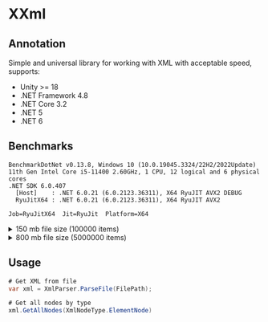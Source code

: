 # XXml
## Annotation
Simple and universal library for working with XML with acceptable speed, supports:
- Unity >= 18
- .NET Framework 4.8
- .NET Core 3.2
- .NET 5
- .NET 6
## Benchmarks
```
BenchmarkDotNet v0.13.8, Windows 10 (10.0.19045.3324/22H2/2022Update)
11th Gen Intel Core i5-11400 2.60GHz, 1 CPU, 12 logical and 6 physical cores
.NET SDK 6.0.407
  [Host]    : .NET 6.0.21 (6.0.2123.36311), X64 RyuJIT AVX2 DEBUG
  RyuJitX64 : .NET 6.0.21 (6.0.2123.36311), X64 RyuJIT AVX2

Job=RyuJitX64  Jit=RyuJit  Platform=X64  
```
<details>
  <summary>150 mb file size (100000 items)</summary>

| Method               | Mean     | Error   | StdDev   | Ratio | RatioSD | Gen0      | Allocated native memory | Native memory leak | Allocated   | Alloc Ratio |
|--------------------- |---------:|--------:|---------:|------:|--------:|----------:|------------------------:|-------------------:|------------:|------------:|
| XXml                 | 382.2 ms | 7.31 ms | 18.87 ms |  1.00 |    0.00 |         - |              507,294 KB |                  - |     1.02 KB |        1.00 |
| System.Xml.XmlReader | 421.6 ms | 6.24 ms |  5.83 ms |  1.10 |    0.05 | 4000.0000 |                    0 KB |                  - | 29161.63 KB |   28,493.81 |

</details>
<details>
  <summary>800 mb file size (5000000 items)</summary>
  
| Method               | Mean     | Error   | StdDev   | Ratio | RatioSD | Gen0      | Allocated native memory | Native memory leak | Allocated  | Alloc Ratio |
|--------------------- |---------:|--------:|---------:|------:|--------:|----------:|------------------------:|-------------------:|-----------:|------------:|
| XXml                 | 404.4 ms | 8.79 ms | 25.37 ms |  1.00 |    0.00 |         - |              507,294 KB |                  - |    1.02 KB |        1.00 |
| System.Xml.XmlReader | 433.6 ms | 8.62 ms | 12.91 ms |  1.08 |    0.08 | 4000.0000 |                    0 KB |                  - | 29149.8 KB |   28,482.25 |

</details>

## Usage

```csharp
# Get XML from file
var xml = XmlParser.ParseFile(FilePath);

# Get all nodes by type
xml.GetAllNodes(XmlNodeType.ElementNode)
```
